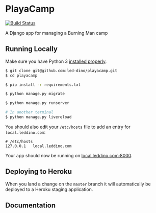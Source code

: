 # PlayaCamp

[![Build Status](https://travis-ci.org/led-dino/playacamp.svg?branch=master)](https://travis-ci.org/led-dino/playacamp)

A Django app for managing a Burning Man camp

## Running Locally

Make sure you have Python 3 [installed properly](http://install.python-guide.org).

```sh
$ git clone git@github.com:led-dino/playacamp.git
$ cd playacamp

$ pip install -r requirements.txt

$ python manage.py migrate

$ python manage.py runserver

# In another terminal
$ python manage.py livereload
```

You should also edit your `/etc/hosts` file to add an entry for `local.leddino.com`:

```
# /etc/hosts
127.0.0.1   local.leddino.com
```

Your app should now be running on [local.leddino.com:8000](http://local.leddino.com:8000/).

## Deploying to Heroku

When you land a change on the `master` branch it will automatically be deployed to a Heroku staging application.

## Documentation

